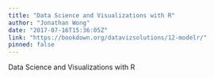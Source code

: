 ```yaml
---
title: "Data Science and Visualizations with R"
author: "Jonathan Wong"
date: "2017-07-16T15:36:05Z"
link: "https://bookdown.org/datavizsolutions/12-modelr/"
pinned: false
---
```


Data Science and Visualizations with R
